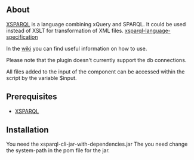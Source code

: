 ## About
[XSPARQL](https://github.com/semantalytics/xsparql) is a language combining xQuery and SPARQL. 
It could be used instead of XSLT for transformation of XML files. 
[xsparql-language-specification](https://www.w3.org/Submission/xsparql-language-specification/)

In the [wiki](https://github.com/semantalytics/xsparql/wiki) you can find useful information on how to use.

Please note that the plugin doesn't currently support the db connections.

All files added to the input of the component can be accessed within the script by the variable $input.

## Prerequisites
* [XSPARQL](https://github.com/semantalytics/xsparql) 

## Installation
You need the xsparql-cli-jar-with-dependencies.jar
The you need change the system-path in the pom file for the jar.